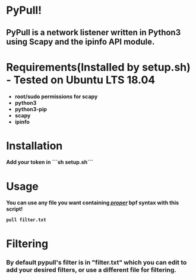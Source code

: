 <h1>PyPull!</h1>

<h2>PyPull is a network listener written in Python3 using Scapy and the ipinfo API module.</h2>
<h1>Requirements(Installed by setup.sh) - Tested on Ubuntu LTS 18.04</h1>
<ul><strong><b>
 <li>root/sudo permissions for scapy</li>
 <li>python3</li>
 <li>python3-pip</li>
 <li>scapy</li>
 <li>ipinfo</li>
</ul></b></strong>

<h1>Installation</h1>
<strong>
 Add your token in <a href="pypull/pypull.py"></a> 
 ```sh setup.sh```

</strong>

<h1>Usage</h1> 
<b>You can use any file you want containing <u><em>proper</em></u> bpf syntax with this script!</b>

<strong>

```pull filter.txt```

</strong>

<h1>Filtering</h1>

<h3>By default pypull's filter is in "filter.txt" which you can edit to add your desired filters, or use a different file for filtering.</h3>
